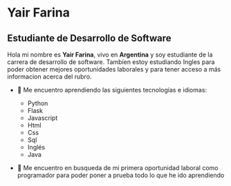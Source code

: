 # Yair Farina
## Estudiante de Desarrollo de Software

Hola mi nombre es **Yair Farina**, vivo en **Argentina** y soy estudiante de la carrera de desarrollo de software.
Tambíen estoy estudiando Ingles para poder obtener mejores oportunidades laborales y para tener acceso a más informacion acerca del rubro.

- 🌱 Me encuentro aprendiendo las siguientes tecnologías e idiomas: 
    * Python 
    * Flask 
    * Javascript
    * Html 
    * Css 
    * Sql
    * Inglés
    * Java
    
 - 👯 Me encuentro en busqueda de mi primera oportunidad laboral como programador para poder poner a prueba todo lo que he ido aprendiendo
